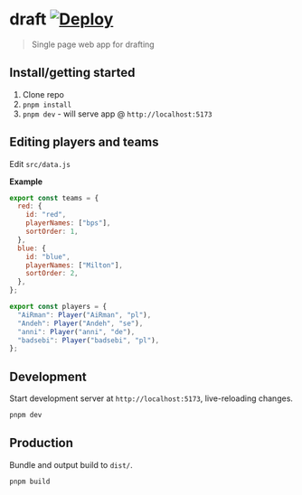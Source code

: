 # draft [![Deploy](https://github.com/vikpe/draft/actions/workflows/deploy.yml/badge.svg)](https://github.com/vikpe/draft/actions/workflows/deploy.yml)

> Single page web app for drafting

## Install/getting started

1. Clone repo
2. `pnpm install`
3. `pnpm dev` - will serve app @ `http://localhost:5173`

## Editing players and teams

Edit `src/data.js`

**Example**

```js
export const teams = {
  red: {
    id: "red",
    playerNames: ["bps"],
    sortOrder: 1,
  },
  blue: {
    id: "blue",
    playerNames: ["Milton"],
    sortOrder: 2,
  },
};

export const players = {
  "AiRman": Player("AiRman", "pl"),
  "Andeh": Player("Andeh", "se"),
  "anni": Player("anni", "de"),
  "badsebi": Player("badsebi", "pl"),
};
```

## Development

Start development server at `http://localhost:5173`, live-reloading changes.

```bash
pnpm dev
```

## Production

Bundle and output build to `dist/`.

```bash
pnpm build
```

